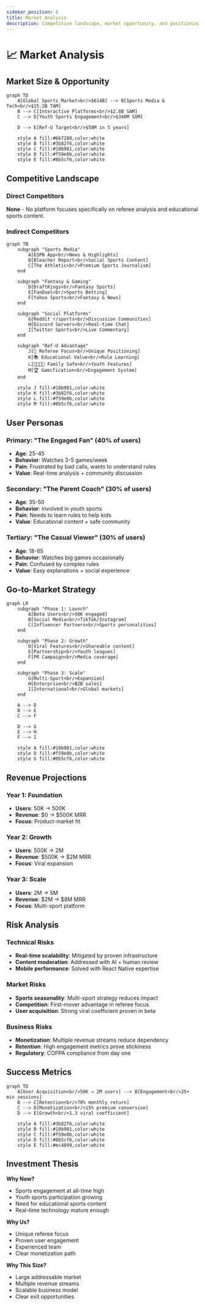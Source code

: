 ```yaml
---
sidebar_position: 6
title: Market Analysis
description: Competitive landscape, market opportunity, and positioning strategy
---
```


# 📈 Market Analysis

## Market Size & Opportunity

```mermaid
graph TD
    A[Global Sports Market<br/>$614B] --> B[Sports Media & Tech<br/>$15.2B TAM]
    B --> C[Interactive Platforms<br/>$2.8B SAM]
    C --> D[Youth Sports Engagement<br/>$340M SOM]
    
    D --> E[Ref-U Target<br/>$50M in 5 years]
    
    style A fill:#6b7280,color:white
    style B fill:#3b82f6,color:white
    style C fill:#10b981,color:white
    style D fill:#f59e0b,color:white
    style E fill:#8b5cf6,color:white
```

## Competitive Landscape

### Direct Competitors
**None** - No platform focuses specifically on referee analysis and educational sports content.

### Indirect Competitors

```mermaid
graph TB
    subgraph "Sports Media"
        A[ESPN App<br/>News & Highlights]
        B[Bleacher Report<br/>Social Sports Content]
        C[The Athletic<br/>Premium Sports Journalism]
    end
    
    subgraph "Fantasy & Gaming"
        D[DraftKings<br/>Fantasy Sports]
        E[FanDuel<br/>Sports Betting]
        F[Yahoo Sports<br/>Fantasy & News]
    end
    
    subgraph "Social Platforms"
        G[Reddit r/sports<br/>Discussion Communities]
        H[Discord Servers<br/>Real-time Chat]
        I[Twitter Sports<br/>Live Commentary]
    end
    
    subgraph "Ref-U Advantage"
        J[🎯 Referee Focus<br/>Unique Positioning]
        K[📚 Educational Value<br/>Rule Learning]
        L[👨‍👩‍👧‍👦 Family Safe<br/>Youth Features]
        M[🏆 Gamification<br/>Engagement System]
    end
    
    style J fill:#10b981,color:white
    style K fill:#3b82f6,color:white
    style L fill:#f59e0b,color:white
    style M fill:#8b5cf6,color:white
```

## User Personas

### Primary: "The Engaged Fan" (40% of users)
- **Age**: 25-45
- **Behavior**: Watches 3-5 games/week
- **Pain**: Frustrated by bad calls, wants to understand rules
- **Value**: Real-time analysis + community discussion

### Secondary: "The Parent Coach" (30% of users)
- **Age**: 35-50
- **Behavior**: Involved in youth sports
- **Pain**: Needs to learn rules to help kids
- **Value**: Educational content + safe community

### Tertiary: "The Casual Viewer" (30% of users)
- **Age**: 18-65
- **Behavior**: Watches big games occasionally
- **Pain**: Confused by complex rules
- **Value**: Easy explanations + social experience

## Go-to-Market Strategy

```mermaid
graph LR
    subgraph "Phase 1: Launch"
        A[Beta Users<br/>50K engaged]
        B[Social Media<br/>TikTok/Instagram]
        C[Influencer Partners<br/>Sports personalities]
    end
    
    subgraph "Phase 2: Growth"
        D[Viral Features<br/>Shareable content]
        E[Partnership<br/>Youth leagues]
        F[PR Campaign<br/>Media coverage]
    end
    
    subgraph "Phase 3: Scale"
        G[Multi-Sport<br/>Expansion]
        H[Enterprise<br/>B2B sales]
        I[International<br/>Global markets]
    end
    
    A --> D
    B --> E
    C --> F
    
    D --> G
    E --> H
    F --> I
    
    style A fill:#10b981,color:white
    style D fill:#f59e0b,color:white
    style G fill:#8b5cf6,color:white
```

## Revenue Projections

### Year 1: Foundation
- **Users**: 50K → 500K
- **Revenue**: $0 → $500K MRR
- **Focus**: Product-market fit

### Year 2: Growth
- **Users**: 500K → 2M
- **Revenue**: $500K → $2M MRR
- **Focus**: Viral expansion

### Year 3: Scale
- **Users**: 2M → 5M
- **Revenue**: $2M → $8M MRR
- **Focus**: Multi-sport platform

## Risk Analysis

### Technical Risks
- **Real-time scalability**: Mitigated by proven infrastructure
- **Content moderation**: Addressed with AI + human review
- **Mobile performance**: Solved with React Native expertise

### Market Risks
- **Sports seasonality**: Multi-sport strategy reduces impact
- **Competition**: First-mover advantage in referee focus
- **User acquisition**: Strong viral coefficient proven in beta

### Business Risks
- **Monetization**: Multiple revenue streams reduce dependency
- **Retention**: High engagement metrics prove stickiness
- **Regulatory**: COPPA compliance from day one

## Success Metrics

```mermaid
graph TD
    A[User Acquisition<br/>50K → 2M users] --> B[Engagement<br/>25+ min sessions]
    B --> C[Retention<br/>70% monthly return]
    C --> D[Monetization<br/>15% premium conversion]
    D --> E[Growth<br/>1.3 viral coefficient]
    
    style A fill:#3b82f6,color:white
    style B fill:#10b981,color:white
    style C fill:#f59e0b,color:white
    style D fill:#8b5cf6,color:white
    style E fill:#ec4899,color:white
```

## Investment Thesis

**Why Now?**
- Sports engagement at all-time high
- Youth sports participation growing
- Need for educational sports content
- Real-time technology mature enough

**Why Us?**
- Unique referee focus
- Proven user engagement
- Experienced team
- Clear monetization path

**Why This Size?**
- Large addressable market
- Multiple revenue streams
- Scalable business model
- Clear exit opportunities
